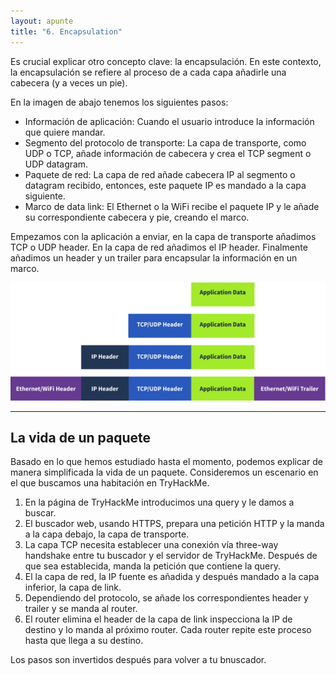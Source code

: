 ```yaml
---
layout: apunte
title: "6. Encapsulation"
---
```


Es crucial explicar otro concepto clave: la encapsulación. En este contexto, la encapsulación se refiere al proceso de a cada capa añadirle una cabecera (y a veces un pie).

En la imagen de abajo tenemos los siguientes pasos:

- Información de aplicación: Cuando el usuario introduce la información que quiere mandar.
- Segmento del protocolo de transporte: La capa de transporte, como UDP o TCP, añade información de cabecera y crea el TCP segment o UDP datagram.
- Paquete de red: La capa de red añade cabecera IP al segmento o datagram recibido, entonces, este paquete IP es mandado a la capa siguiente.
- Marco de data link: El Ethernet o la WiFi recibe el paquete IP y le añade su correspondiente cabecera y pie, creando el marco.

Empezamos con la aplicación a enviar, en la capa de transporte añadimos TCP o UDP header. En la capa de red añadimos el IP header. Finalmente añadimos un header y un trailer para encapsular la información en un marco.

![](/apuntes/img/5f04259cf9bf5b57aed2c476-1719849061418.jpg)

---------------------
<h2>La vida de un paquete</h2>
Basado en lo que hemos estudiado hasta el momento, podemos explicar de manera simplificada la vida de un paquete. Consideremos un escenario en el que buscamos una habitación en TryHackMe.

1. En la página de TryHackMe introducimos una query y le damos a buscar.
2. El buscador web, usando HTTPS, prepara una petición HTTP y la manda a la capa debajo, la capa de transporte.
3. La capa TCP necesita establecer una conexión vía three-way handshake entre tu buscador y el servidor de TryHackMe. Después de que sea establecida, manda la petición que contiene la query.
4. El la capa de red, la IP fuente es añadida y después mandado a la capa inferior, la capa de link.
5. Dependiendo del protocolo, se añade los correspondientes header y trailer y se manda al router.
6. El router elimina el header de la capa de link inspecciona la IP de destino y lo manda al próximo router. Cada router repite este proceso hasta que llega a su destino.

Los pasos son invertidos después para volver a tu bnuscador.